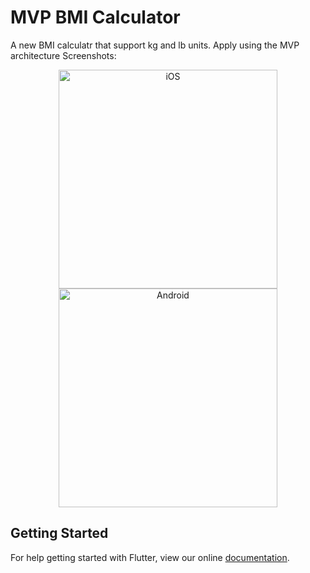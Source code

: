 # MVP BMI Calculator

A new BMI calculatr that support kg and lb units. Apply using the MVP architecture 
Screenshots: 
<p align="center">
  <img src="https://github.com/liemvo/Flutter_bmi/blob/master/iOS_screen.png" width="350" title="iOS">
  <img src="https://github.com/liemvo/Flutter_bmi/blob/master/Android_screen.png" width="350" alt="Android">
</p>

## Getting Started

For help getting started with Flutter, view our online
[documentation](https://flutter.io/).
